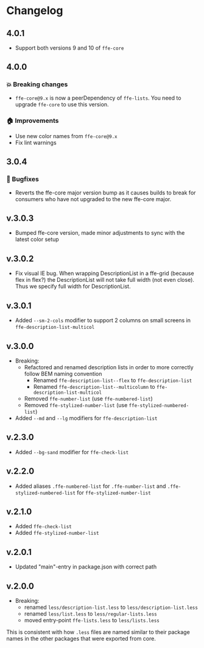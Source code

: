 # Changelog

## 4.0.1
* Support both versions 9 and 10 of `ffe-core`

## 4.0.0

### 💥 Breaking changes

* `ffe-core@9.x` is now a peerDependency of `ffe-lists`. You need to upgrade `ffe-core` to use this version.

### 🏠 Improvements

* Use new color names from `ffe-core@9.x`
* Fix lint warnings

## 3.0.4

### 🐛 Bugfixes

* Reverts the ffe-core major version bump as it causes builds to break for consumers who have not upgraded
to the new ffe-core major.

## v.3.0.3
* Bumped ffe-core version, made minor adjustments to sync with the latest color setup

## v.3.0.2
* Fix visual IE bug. When wrapping DescriptionList in a ffe-grid (because flex in flex?) the DescriptionList will not take full width (not even close). Thus we specify full width for DescriptionList.

## v.3.0.1
* Added `--sm-2-cols` modifier to support 2 columns on small screens in `ffe-description-list-multicol`

## v.3.0.0
* Breaking:
  * Refactored and renamed description lists in order to more correctly follow BEM naming convention
  	* Renamed `ffe-description-list--flex` to `ffe-description-list`
  	* Renamed `ffe-description-list--multicolumn` to `ffe-description-list-multicol`
  * Removed `ffe-number-list` (use `ffe-numbered-list`)
  * Removed `ffe-stylized-number-list` (use `ffe-stylized-numbered-list`)
* Added `--md` and `--lg` modifiers for `ffe-description-list`

## v.2.3.0
* Added `--bg-sand` modifier for `ffe-check-list`

## v.2.2.0
* Added aliases `.ffe-numbered-list` for `.ffe-number-list` and `.ffe-stylized-numbered-list` for `ffe-stylized-number-list`

## v.2.1.0
* Added `ffe-check-list`
* Added `ffe-stylized-number-list`

## v.2.0.1

* Updated "main"-entry in package.json with correct path

## v.2.0.0
* Breaking:
  * renamed `less/description-list.less` to `less/description-list.less`
  * renamed `less/list.less` to `less/regular-lists.less`
  * moved entry-point `ffe-lists.less` to `less/lists.less`

This is consistent with how `.less` files are named similar to their package names in the other packages that were exported from core.
